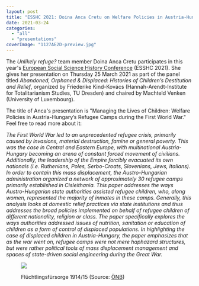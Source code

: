 ```yaml
---
layout: post
title: "ESSHC 2021: Doina Anca Cretu on Welfare Policies in Austria-Hungary’s Refugee Camps during the WWI"
date: 2021-03-24
categories: 
  - "all"
  - "presentations"
coverImage: "1127AE2D-preview.jpg"
---
```


The _Unlikely refuge?_ team member Doina Anca Cretu participates in this year's [European Social Science History Conference](https://esshc.socialhistory.org/) (ESSHC 2021). She gives her presentation on Thursday 25 March 2021 as part of the panel titled _Abandoned, Orphaned & Displaced: Histories of Children’s Destitution and Relief_, organized by Friederike Kind-Kovács (Hannah-Arendt-Institute for Totalitarianism Studies, TU Dresden) and chaired by Machteld Venken (University of Luxembourg).

The title of Anca's presentation is "Managing the Lives of Children: Welfare Policies in Austria-Hungary’s Refugee Camps during the First World War." Feel free to read more about it:

_The First World War led to an unprecedented refugee crisis, primarily caused by invasions, material destruction, famine or general poverty. This was the case in Central and Eastern Europe, with multinational Austria-Hungary becoming an arena of constant forced movement of civilians. Additionally, the leadership of the Empire forcibly evacuated its own nationals (i.e. Ruthenians, Poles, Serbo-Croats, Slovenians, Jews, Italians). In order to contain this mass displacement, the Austro-Hungarian administration organized a network of approximately 30 refugee camps primarily established in Cisleithania. This paper addresses the ways Austro-Hungarian state authorities assisted refugee children, who, along women, represented the majority of inmates in these camps. Generally, this analysis looks at domestic relief practices via state institutions and thus addresses the broad policies implemented on behalf of refugee children of different nationality, religion or class. The paper specifically explores the ways authorities addressed issues of nutrition, sanitation or education of children as a form of control of displaced populations. In highlighting the case of displaced children in Austria-Hungary, the paper emphasizes that as the war went on, refugee camps were not mere haphazard structures, but were rather political tools of mass displacement management and spaces of state-driven social engineering during the Great War._

<figure>

![](/assets/images/1127AE2D)

<figcaption>

Flüchtlingsfürsorge 1914/15 (Source: [ÖNB](https://onb.digital/result/1127AE2D))

</figcaption>

</figure>

